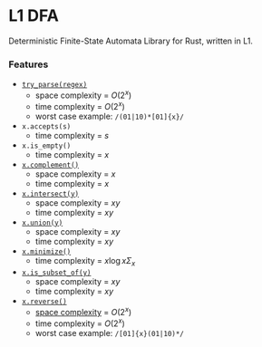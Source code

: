 # L1 DFA
Deterministic Finite-State Automata Library for Rust, written in L1.

### Features

- [`try_parse(regex)`](https://www.cs.cornell.edu/courses/cs312/2004fa/lectures/rec26.htm)
  - space complexity = $O(2^x)$
  - time complexity = $O(2^x)$
  - worst case example: `/(01|10)*[01]{x}/`
- `x.accepts(s)`
  - time complexity = $s$
- `x.is_empty()`
  - time complexity = $x$
- [`x.complement()`](https://cs.stackexchange.com/questions/49318/dfa-complement-dfa-on-a-b-that-accepts-string-where-the-numbers-of-as-n)
  - space complexity = $x$
  - time complexity = $x$
- [`x.intersect(y)`](https://math.stackexchange.com/questions/1166225/checking-understanding-of-dfa-regular-operations-intersection-and-star)
  - space complexity = $xy$
  - time complexity = $xy$
- [`x.union(y)`](https://math.stackexchange.com/questions/1808575/dfa-union-operation-how-to)
  - space complexity = $xy$
  - time complexity = $xy$
- [`x.minimize()`](https://en.wikipedia.org/wiki/DFA_minimization)
  - time complexity = $x\log x\Sigma_x$
- [`x.is_subset_of(y)`](https://cs.stackexchange.com/questions/9130/testing-whether-the-language-of-one-automaton-is-a-subset-of-another)
  - space complexity = $xy$
  - time complexity = $xy$
- [`x.reverse()`](https://cs.stackexchange.com/questions/39622/designing-a-dfa-and-the-reverse-of-it)
  - [space complexity](https://en.wikipedia.org/wiki/Powerset_construction) = $O(2^x)$
  - time complexity = $O(2^x)$
  - worst case example: `/[01]{x}(01|10)*/`
